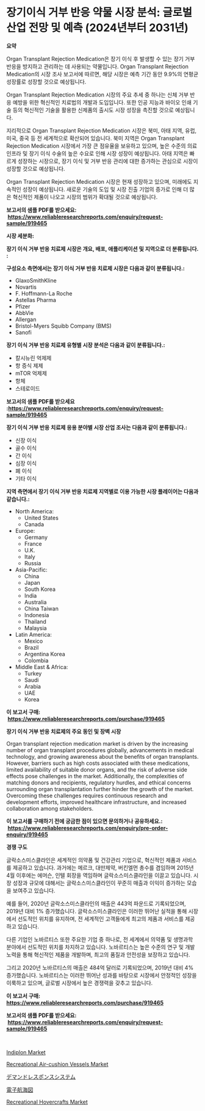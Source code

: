 <p><h1>장기이식 거부 반응 약물 시장 분석: 글로벌 산업 전망 및 예측 (2024년부터 2031년)</h1></p><p><strong>요약</strong></p>
<p><p>Organ Transplant Rejection Medication은 장기 이식 후 발생할 수 있는 장기 거부 반응을 방지하고 관리하는 데 사용되는 약물입니다. Organ Transplant Rejection Medication의 시장 조사 보고서에 따르면, 해당 시장은 예측 기간 동안 9.9%의 연평균 성장률로 성장할 것으로 예상됩니다.</p><p>Organ Transplant Rejection Medication 시장의 주요 추세 중 하나는 신체 거부 반응 예방을 위한 혁신적인 치료법의 개발과 도입입니다. 또한 인공 지능과 바이오 인쇄 기술 등의 혁신적인 기술을 활용한 신제품의 출시도 시장 성장을 촉진할 것으로 예상됩니다.</p><p>지리적으로 Organ Transplant Rejection Medication 시장은 북미, 아태 지역, 유럽, 미국, 중국 등 전 세계적으로 확산되어 있습니다. 북미 지역은 Organ Transplant Rejection Medication 시장에서 가장 큰 점유율을 보유하고 있으며, 높은 수준의 의료 인프라 및 장기 이식 수술의 높은 수요로 인해 시장 성장이 예상됩니다. 아태 지역은 빠르게 성장하는 시장으로, 장기 이식 및 거부 반응 관리에 대한 증가하는 관심으로 시장이 성장할 것으로 예상됩니다.</p><p>Organ Transplant Rejection Medication 시장은 현재 성장하고 있으며, 미래에도 지속적인 성장이 예상됩니다. 새로운 기술의 도입 및 시장 진출 기업의 증가로 인해 더 많은 혁신적인 제품이 나오고 시장의 범위가 확대될 것으로 예상됩니다.</p></p>
<p><strong>보고서의 샘플 PDF를 받으세요: &nbsp;<a href="https://www.reliableresearchreports.com/enquiry/request-sample/919465">https://www.reliableresearchreports.com/enquiry/request-sample/919465</a></strong></p>
<p><strong>시장 세분화:</strong></p>
<p><strong> 장기 이식 거부 반응 치료제 시장은 개요, 배포, 애플리케이션 및 지역으로 더 분류됩니다. :</strong></p>
<p><strong>구성요소 측면에서는 장기 이식 거부 반응 치료제 시장은 다음과 같이 분류됩니다.:</strong></p>
<p><ul><li>GlaxoSmithKline</li><li>Novartis</li><li>F. Hoffmann-La Roche</li><li>Astellas Pharma</li><li>Pfizer</li><li>AbbVie</li><li>Allergan</li><li>Bristol-Myers Squibb Company (BMS)</li><li>Sanofi</li></ul></p>
<p><strong> 장기 이식 거부 반응 치료제 유형별 시장 분석은 다음과 같이 분류됩니다.:</strong></p>
<p><ul><li>칼시뉴린 억제제</li><li>항 증식 제제</li><li>mTOR 억제제</li><li>항체</li><li>스테로이드</li></ul></p>
<p><strong>보고서의 샘플 PDF를 받으세요 :<a href="https://www.reliableresearchreports.com/enquiry/request-sample/919465">https://www.reliableresearchreports.com/enquiry/request-sample/919465</a></strong></p>
<p><strong> 장기 이식 거부 반응 치료제 응용 분야별 시장 산업 조사는 다음과 같이 분류됩니다.:</strong></p>
<p><ul><li>신장 이식</li><li>골수 이식</li><li>간 이식</li><li>심장 이식</li><li>폐 이식</li><li>기타 이식</li></ul></p>
<p><strong>지역 측면에서 장기 이식 거부 반응 치료제 지역별로 이용 가능한 시장 플레이어는 다음과 같습니다.:</strong></p>
<p><ul>
    <li>
        North America:
        <ul>
            <li>United States</li>
            <li>Canada</li>
        </ul>
    </li>
    <li>
        Europe:
        <ul>
            <li>Germany</li>
            <li>France</li>
            <li>U.K.</li>
            <li>Italy</li>
            <li>Russia</li>
        </ul>
    </li>
    <li>
        Asia-Pacific:
        <ul>
            <li>China</li>
            <li>Japan</li>
            <li>South Korea</li>
            <li>India</li>
            <li>Australia</li>
            <li>China Taiwan</li>
            <li>Indonesia</li>
            <li>Thailand</li>
            <li>Malaysia</li>
        </ul>
    </li>
    <li>
        Latin America:
        <ul>
            <li>Mexico</li>
            <li>Brazil</li>
            <li>Argentina Korea</li>
            <li>Colombia</li>
        </ul>
    </li>
    <li>
        Middle East & Africa:
        <ul>
            <li>Turkey</li>
            <li>Saudi</li>
            <li>Arabia</li>
            <li>UAE</li>
            <li>Korea</li>
        </ul>
    </li>
    </ul></p>
<p><strong>이 보고서 구매: &nbsp;<a href="https://www.reliableresearchreports.com/purchase/919465">https://www.reliableresearchreports.com/purchase/919465</a></strong></p>
<p><strong>장기 이식 거부 반응 치료제의 주요 동인 및 장벽 시장</strong></p>
<p><p>Organ transplant rejection medication market is driven by the increasing number of organ transplant procedures globally, advancements in medical technology, and growing awareness about the benefits of organ transplants. However, barriers such as high costs associated with these medications, limited availability of suitable donor organs, and the risk of adverse side effects pose challenges in the market. Additionally, the complexities of matching donors and recipients, regulatory hurdles, and ethical concerns surrounding organ transplantation further hinder the growth of the market. Overcoming these challenges requires continuous research and development efforts, improved healthcare infrastructure, and increased collaboration among stakeholders.</p></p>
<p><strong>이 보고서를 구매하기 전에 궁금한 점이 있으면 문의하거나 공유하세요.: &nbsp;<a href="https://www.reliableresearchreports.com/enquiry/pre-order-enquiry/919465">https://www.reliableresearchreports.com/enquiry/pre-order-enquiry/919465</a></strong></p>
<p><strong>경쟁 구도</strong></p>
<p><p>글락소스미스클라인은 세계적인 의약품 및 건강관리 기업으로, 혁신적인 제품과 서비스를 제공하고 있습니다. 과거에는 메르크, 대만제약, 버킨엘먼 총수를 겸임하며 2015년 4월 이후에는 에머슨, 인텔 회장을 역임하며 글락소스미스클라인을 이끌고 있습니다. 시장 성장과 규모에 대해서는 글락소스미스클라인이 꾸준히 매출과 이익이 증가하는 모습을 보여주고 있습니다. </p><p>예를 들어, 2020년 글락소스미스클라인의 매출은 443억 파운드로 기록되었으며, 2019년 대비 1% 증가했습니다. 글락소스미스클라인은 이러한 뛰어난 실적을 통해 시장에서 선도적인 위치를 유지하며, 전 세계적인 고객들에게 최고의 제품과 서비스를 제공하고 있습니다.</p><p>다른 기업인 노바르티스 또한 주요한 기업 중 하나로, 전 세계에서 의약품 및 생명과학 분야에서 선도적인 위치를 차지하고 있습니다. 노바르티스는 높은 수준의 연구 및 개발 노력을 통해 혁신적인 제품을 개발하며, 최고의 품질과 안전성을 보장하고 있습니다. </p><p>그리고 2020년 노바르티스의 매출은 484억 달러로 기록되었으며, 2019년 대비 4% 증가했습니다. 노바르티스는 이러한 뛰어난 성과를 바탕으로 시장에서 안정적인 성장을 이룩하고 있으며, 글로벌 시장에서 높은 경쟁력을 갖추고 있습니다.</p></p>
<p><strong>이 보고서 구매: &nbsp; <a href="https://www.reliableresearchreports.com/purchase/919465">https://www.reliableresearchreports.com/purchase/919465</a></strong></p>
<p><strong>보고서의 샘플 PDF를 받으세요: &nbsp;<a href="https://www.reliableresearchreports.com/enquiry/request-sample/919465">https://www.reliableresearchreports.com/enquiry/request-sample/919465</a></strong><strong></strong></p>
<p>&nbsp;</p>
<p><p><a href="https://issuu.com/reportprime-2/docs/indiplon-market-size-2030.pptx">Indiplon Market</a></p><p><a href="https://github.com/wwwkeltoum/Market-Research-Report-List-2/blob/main/recreational-air-cushion-vessels-market.md">Recreational Air-cushion Vessels Market</a></p><p><a href="https://github.com/mohamedbakry57/Market-Research-Report-List-2/blob/main/6263447182913.md">デマンドレスポンスシステム</a></p><p><a href="https://github.com/lababdou/Market-Research-Report-List-2/blob/main/9741961182914.md">電子航海図</a></p><p><a href="https://github.com/gamblestampleyjenny50m5sl6/Market-Research-Report-List-1/blob/main/recreational-hovercrafts-market.md">Recreational Hovercrafts Market</a></p></p>